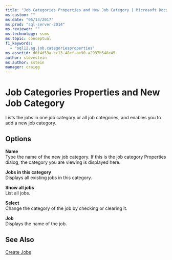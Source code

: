 ```yaml
---
title: "Job Categories Properties and New Job Category | Microsoft Docs"
ms.custom: ""
ms.date: "06/13/2017"
ms.prod: "sql-server-2014"
ms.reviewer: ""
ms.technology: ssms
ms.topic: conceptual
f1_keywords: 
  - "sql12.ag.job.categoriesproperties"
ms.assetid: d0f4d53a-cc13-48cf-ae90-a2937b548c45
author: stevestein
ms.author: sstein
manager: craigg
---
```

# Job Categories Properties and New Job Category
  Lists the jobs in one job category or all job categories, and enables you to add a new job category.  
  
## Options  
 **Name**  
 Type the name of the new job category. If this is the job category Properties dialog, the category you are viewing is displayed here.  
  
 **Jobs in this category**  
 Displays all existing jobs in this category.  
  
 **Show all jobs**  
 List all jobs.  
  
 **Select**  
 Change the category of the job by checking or clearing it.  
  
 **Job**  
 Displays the name of the job.  
  
## See Also  
 [Create Jobs](create-jobs.md)  
  
  
